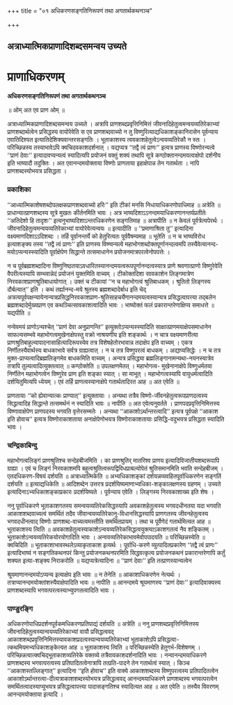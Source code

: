 +++
title = "०१ अधिकरणसङ्गतिनिरूपणं तथा अगतार्थकथनञ्च"

+++


## अत्राध्यात्मिकप्राणादिशब्दसमन्वय उच्यते

# **प्राणाधिकरणम्**

**अधिकरणसङ्गतिनिरूपणं तथा अगतार्थकथनञ्च**

॥ ओम् अत एव प्राण ओम् ॥

अत्राध्यात्मिकप्राणादिशब्दसमन्वय उच्यते । अत्रापि प्राणशब्दप्रवृत्तिनिमित्तं जीवनादिहेतुत्वमन्वयव्यतिरेकाभ्यां प्राणशब्दार्थत्वेन प्रसिद्धस्य वायोरेवेति स एव प्राणशब्दवाच्यो न तु विष्णुरित्याद्यधिकाशङ्कानिरासेन पूर्वन्याय एवातिदिश्यत इत्यातिदेशिक्यवान्तरसङ्गतिः । भूताकाशस्य त्ववकाशहेतुत्वेऽन्वयव्यतिरेकौ न स्तः । परिच्छिन्नस्य तस्याभावेऽपि क्वचिदवकाशदर्शनात् । यद्यप्यत्र ‘‘तद्वै त्वं प्राणः’’ इत्यत्र प्राणस्य विष्णोरन्यत्वे ‘‘प्राणं देवाः’’ इत्यादावप्यन्यत्वं स्यादित्यपि प्रयोजनं वक्तुं शक्यं तथापि सूत्रे कण्ठोक्तानन्दमयत्वाक्षेपो दर्शनीय इति भाष्यादौ तदुक्तिः । अत एवानन्दमयोक्ताया विष्णोः प्राणताया इहाक्षेपान्न तेन गतार्थता । नापि प्राणशब्दस्योभयत्र प्रसिद्धता ।

### **प्रकाशिका**

‘‘आध्यात्मिकाशेषशब्दोपलक्षकप्राणशब्दवाच्यो हरिः’’ इति टीकां मनसि निधायाधिकरणोपाधिमाह ॥ अत्रेति ॥ प्राधान्यात्प्राणशब्दस्य सूत्रे मुखतः कीर्तनमिति भावः । अत्र भाष्यदिशाऽऽनन्दमयाधिकरणानन्तर्यप्रतीतेः ‘‘अतिदेशो हि तादृशः’’ इत्यनुभाष्यदिशाऽन्तरधिकरणेन सङ्गतिमाह ॥ अत्रापीति ॥ न केवलं पूर्वत्रेत्यपेरर्थः । जीवनादिहेतुत्वमन्वयव्यतिरेकाभ्यां वायोरेवेत्यन्वयः ॥ इत्यादीति ॥ ‘‘प्रमाणाश्रिता तु’’ इत्यादिना वक्ष्यमाणदिशाऽऽदिशब्दः । तर्हि पूर्वानन्तर्ये को हेतुरित्यतः पूर्ववैषम्यमाह ॥ भूतेति ॥ न च भाष्यविरोध इत्याशङ्क्य तस्य ‘‘तद्वै त्वं प्राणः’’ इति प्राणस्य विष्ण्वन्यत्वे महाभोगशब्दोक्तपूर्णानन्दत्वमपि तस्यैवेत्यानन्द-मयोऽप्यन्यस्स्यादिति पूर्वाक्षेपेण सिद्धान्ते तत्समाधानेन प्रयोजनमात्रपरत्वेनोपपत्तेः ।

न च पूर्वब्रह्मशब्दादिना विष्णुनिष्ठतयाऽवधारितस्यानन्दमयत्वरूपपूर्णानन्दत्वस्यात्र प्राणे श्रवणात्प्राणो विष्णुरेवेति वैपरीत्यस्यापि सम्भवान्नेदं प्रयोजनं युक्तमिति वाच्यम् । टीकोक्तदिशा सावकाशेन लिङ्गमात्रेण निरवकाशप्राणश्रुतिबाधायोगात् । उक्तं च टीकायां ‘‘न च महाभोगत्वं श्रुतिबाधकम् । श्रुतितो लिङ्गस्य दौर्बल्यात्’’ इति । कथं तर्ह्यानन्द-मये श्रुतस्य ब्रह्मशब्दादेर्बाध इति चेद् अत्रत्यपूर्वपक्षन्यायेनान्यत्रप्रसिद्धनिरवकाशप्राण-श्रुतिसाहचर्येणानन्दमयत्वस्यान्यत्र प्रसिद्धत्वापत्त्या तद्बलेन ब्रह्मशब्दादेर्मुख्यप्राण एव कथञ्चित्सावकाशत्वादिति भावः । भाष्योक्तं फलं प्रकारान्तरेणाक्षिप्य समाधत्ते ॥ यद्यपीति ॥

नन्वेवमयं प्राणोऽन्यश्चेत् ‘‘प्राणं देवा अनुप्राणन्ति’’ इत्युक्तोऽप्यन्यस्स्यादिति साक्षात्प्राणमयाक्षेपसमाधानेन साफल्यसम्भवे महाभोगत्वमुखेनाक्षेपस्तु वक्रो नाश्रयणीय इति शङ्कार्थः । न चात्र वक्ष्यमाणरीत्या प्राणश्रुतिबाहुल्यापादनासाहित्यादिरूपस्येव तत्र विशेषहेतोरभावान्न तदाक्षेप इति वाच्यम् । एकत्र निर्णीतस्यैवार्थस्य बाधकाभावे सर्वत्र ग्राह्यत्वात् । न च तत्र विष्णुपरत्वं बाधकम् । अद्याप्यसिद्धेः । न च तत्र मुक्त-प्राप्यत्वादिब्रह्मलिङ्गमेव बाधकमिति वाच्यम् । अन्यत्र प्रसिद्ध्या ब्रह्मलिङ्गानामन्यथा-नयनस्यात्रेव तत्रापि तुल्यत्वादित्युक्तत्वात् ॥ कण्ठोक्तेति ॥ उपलक्षणमेतत् । महाभोगत्व- मुखेनानाक्षेपे विष्णुधर्मतया निर्णीतेन महाभोगत्वेन विष्णुरेव प्राण इति शङ्का स्यात् । सा माभूत् । महाभोगत्वस्यापि वायुधर्मत्वादिति दर्शयितुमित्यपि ध्येयम् । एवं तर्हि प्राणत्वस्यानाक्षेपे गतार्थतादिरत आह ॥ अत एवेति ॥

प्राणतायाः ‘‘को ह्येवान्यात्कः प्राण्यात्’’ इत्युक्तायाः । अन्यथा तत्रैव विष्णो-र्जीवनहेतुत्वरूपप्राणदत्वस्य सिद्धत्वादिह सिद्धान्ते तत्समर्थनं न स्यादिति भावः ॥ नापीति ॥ अत एवेत्यनुवर्तते । प्राणपदप्रवृत्तिनिमित्तस्य विष्णावाक्षेपेण प्राणपदस्य भगवति वृत्तेरसम्मतेः । अन्यथा ‘‘आकाशोऽर्थान्तरत्वादि’’ इत्यत्र पूर्वपक्षे ‘‘आकाश इति होवाच’’ इत्यत्र विष्णोराकाशताया अनाक्षेपेणोभयत्र विष्णोराकाशतायाः प्रसिद्धि-वदुभयत्र प्रसिद्धता स्यादिति भावः ।

### **चन्द्रिकाबिन्दु**

महाभोगत्वलिङ्गं प्राणश्रुतिश्च सन्देहबीजमिति । का प्राणश्रुतिर् मातरिश्व प्राणय इत्यादिविजातीयशब्दरूपापि ग्राह्या । एवं च लिङ्गं निरवकाशमपि बहुत्वश्रुतित्वरूपद्विविधप्राबल्योपेतं श्रुतिसमानमिति भवति सन्देहबीजम् । एतदधिकरण-विषयं दर्शयति ॥ अत्राध्यात्मिकेति ॥ अभ्यधिकाशङ्कां दर्शयन्नव्यवहितपूर्वाधिकरणेन सङ्गतिं दर्शयति ॥ इत्याद्यधिकेति ॥ आदिशब्देन उत्तरत्र प्रदर्शयिष्यमाणाभ्यधिका-शङ्कालक्षणस्य ग्रहणम् । उच्यते इत्यादिनाऽभ्यधिकाशङ्काप्रकारः प्रदर्शयिष्यते । पूर्वन्याय एवेति । लिङ्गस्य निरवकाशाख्य इति शेषः ।

ननु पूर्वाधिकरणे भूताकाशगतस्य समन्वयव्यतिरेकसिद्धस्यापि अवकाशहेतुत्वस्य भगवदधीनतया यदा भगवति आकाशशब्दवाच्यत्वं समर्थितं तदैव जीवान्वयव्यतिरेकानु-विधानसिद्धस्यापि प्राणगतस्य जीवनहेतुत्वस्य भगवदधीनत्वाद् विष्णोः प्राणशब्द-वाच्यत्वमस्तीति समर्थितप्रायम् । तथा च पूर्वेणेदं गतार्थमित्यत आह ॥ भूताकाशस्य त्विति ॥ अवकाशहेतुत्वस्याकाशेऽन्वयव्यतिरेकसिद्धत्वयुक्त्याऽकाशगतत्वं नैव शङ्कितम् । भूताकाशेऽन्वयव्यतिरेकयोरयोगादिति भावः । अन्वयव्यतिरेकाभावमेवोपपादयति ॥ परिच्छिन्नस्येति ॥ क्वचिदिति ॥ भूताकाशाभावस्थलेऽव्याकृताकाश इत्यर्थः । पूर्वाधि-करणे व्युत्पादितप्रकारेण ‘‘तद्वै त्वं प्राणः’’ इत्यादिभाष्यं न सङ्गतिकथनपरं किन्तु प्रयोजनकथनपरमिति सिद्धवत्कृत्य प्रयोजनकथनं प्रकारान्तरेणापि कर्तुं शक्यत इत्या-शङ्क्य निराकरोति ॥ यद्यप्यत्रेत्यादिना ॥ ‘‘प्राणं देवाः’’ इति तत्प्राणस्यान्यत्वेन

श्रूयमाणानन्दमयोऽप्यन्य इत्याक्षेप इति भावः ॥ न तेनेति ॥ आकाशाधिकरणेन नेत्यर्थः । तत्राप्यानन्दमयोक्तांशस्यैवाक्षेपादिति भावः ॥ नापीति ॥ आनन्दमये श्रूयमाणस्य ‘‘प्राणं देवाः’’ इत्यादिवाक्यस्य प्राणशब्दस्यापि भगवत्परत्वस्याभ्युपगतत्वादिति भावः ।

### **पाण्डुरङ्गि**

अधिकरणोपाधिप्रदर्शनपूर्वकमधिकरणप्रतिपाद्यं दर्शयति ॥ अत्रेति ॥ ननु प्राणशब्दप्रवृत्तिनिमित्तस्य जीवनादिहेतुत्वस्यान्वयव्यतिरेकाभ्यां वायौ प्रसिद्धत्ववद् आकाशशब्दप्रवृत्तिनिमित्तस्यावकाशप्रदत्वस्यान्वयव्यतिरेकाभ्यां भूताकाशेऽपि प्रसिद्धत्वा-त्कथमियमभ्यधिकाशङ्केत्यत आह ॥ भूताकाशस्य त्विति ॥ परिच्छिन्नस्येति हेतुगर्भ-विशेषणम् । परिच्छिन्नत्वात्क्वचिद्भूताकाशव्यतिरेके वक्तव्ये तत्रैवावकाशदर्शनादिति भावः । नन्वानन्दमयाधिकरणे प्राणशब्दस्य भगवत्परत्वस्य प्रतिपादितत्वेनात्रापि तत्प्रति-पादने तेन गतार्थत्वं स्यात् । किञ्च ‘‘आकाशस्तल्लिङ्गात्’’ इत्यादिना ‘‘इति होवाच’’ इति वाक्ये आकाशशब्दस्य विष्णुपरत्वस्य प्रतिपादितत्वेन आकाशोऽर्थान्तरत्वा-दीत्यत्राकाशशब्दस्योभयत्र प्रसिद्धत्ववद् आनन्दमयाधिकरणे प्राणशब्दस्य भगवत्परत्वेन समर्थितत्वादस्याप्युभयत्र प्रसिद्धत्वापत्त्या पादासङ्गतिश्च स्यादित्यत आह ॥ अत एवेति ॥ तस्यैव विवरणम् आनन्दमयोक्ताया इत्यादि ।

